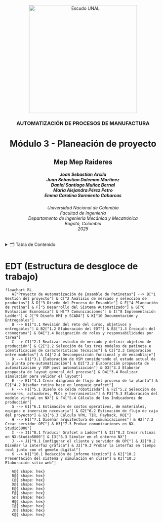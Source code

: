 <div align="center">
<picture>
    <source srcset="https://imgur.com/5bYAzsb.png" media="(prefers-color-scheme: dark)">
    <source srcset="https://imgur.com/Os03JoE.png" media="(prefers-color-scheme: light)">
    <img src="https://imgur.com/Os03JoE.png" alt="Escudo UNAL" width="350px">
</picture>

<h3>AUTOMATIZACIÓN DE PROCESOS DE MANUFACTURA</h3>

<h1>Módulo 3 - Planeación de proyecto</h1>

<h2>Mep Mep Raideres</h2>

<h5>Joan Sebastian Arcila <br>
    Juan Sebastian Daleman Martinez<br>
    Daniel Santiago Muñoz Bernal<br>
    Maria Alejandra Pérez Petro<br>
    Emma Carolina Sarmiento Cabarcas</h5>

<h6>Universidad Nacional de Colombia<br>
    Facultad de Ingeniería<br>
    Departamento de Ingeniería Mecánica y Mecatrónica<br>
    Bogotá, Colombia<br>
    2025</h6>
</div>


<details>
    <summary>🗂️ Tabla de Contenido</summary>

<!-- TOC -->
- [EDT (Estructura de desgloce de trabajo)](#edt-estructura-de-desgloce-de-trabajo)


</details>

# EDT (Estructura de desgloce de trabajo)

 ```mermaid
flowchart RL
    A["Proyecto de Automatización de Ensamble de Patinetas"] --> B["1 Gestión del proyecto"] & C["2 Análisis de mercado y selección de productos"] & D["3 Diseño del Proceso de Ensamble"] & E["4 Planeación de rutina"] & F["5 Desarrollo del Sistema Automatizado"] & G["6 Evaluación Económica"] & H["7 Comunicaciones"] & I["8 Implementación Ladder"] & J["9 Diseño HMI y SCADA"] & K["10 Documentación y Entregables"]
    B --> B1["1.1 Revisión del reto del curso, objetivos y entregables"] & B2["1.2 Elaboración del EDT"] & B3["1.3 Creación del cronograma"] & B4["1.4 Designación de roles y responsabilidades por tarea"]
    C --> C1["2.1 Realizar estudio de mercado y definir objetivo de producción"] & C2["2.2 Selección de los tres modelos de patineta e identificación de características técnicas"] & C3["2.3 Comparación entre modelos"] & C4["2.4 Descomposición funcional y de ensamblaje"]
    D --> D1["3.1 Elaboración de VSM considerando el estado actual de la planta pre-automatización"] & D2["3.2 Elaboración propuesta de automatización y VSM post automatización"] & D3["3.3 Elaborar propuesta de layout general del proceso"] & D4["3.4 Realizar simulación para validar el layout"]
    E --> E1["4.1 Crear diagrama de flujo del proceso de la planta"] & E2["4.2 Diseñar rutina base en lenguaje grafcet"]
    F --> F1["5.1 Diseño de celda robotizada"] & F2["5.2 Selección de sensores, actuadores, PLCs y herramientas"] & F3["5.3 Elaboración del modelo virtual en NX"] & F4["5.4 Cálculo de los Indicadores de producción"]
    G --> G1["6.1 Estimación de costos operativos, de materiales, equipos e inversión necesaria"] & G2["6.2 Estimación de flujo de caja del proyecto"] & G3["6.3 Cálculo VPN, TIR, Payback, ROI"]
    H --> H1["7.1 Diseñar arquitectura de comunicaciones"] & H2["7.2 Crear servidor OPC"] & H3["7.3 Probar comunicaciones en NX-Studio5000"]
    I --> I1["8.1 Traducir Grafcet a Ladder"] & I2["8.2 Crear rutinas en NX-Studio5000"] & I3["8.3 Simular en el entorno NX"]
    J --> J1["9.1 Configurar el cliente y servidor de OPC"] & J2["9.2 Diseñar la interfaz gráfica"] & J3["9.3 Probar la interfaz en tiempo real junto con el gemelo digital"]
    K --> K1["10.1 Redacción de informe técnico"] & K2["10.2 Presentación del sistema y simulación en clase"] & K3["10.3 Elaboración sitio web"]

    A@{ shape: hex}
    B@{ shape: hex}
    C@{ shape: hex}
    D@{ shape: hex}
    E@{ shape: hex}
    F@{ shape: hex}
    G@{ shape: hex}
    H@{ shape: hex}
    I@{ shape: hex}
    J@{ shape: hex}
    K@{ shape: hex}
```

